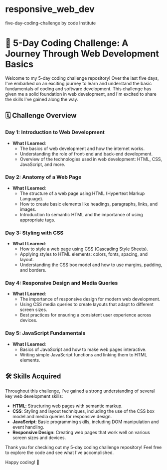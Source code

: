 # responsive_web_dev
five-day-coding-challenge by code Institute

# 🚀 5-Day Coding Challenge: A Journey Through Web Development Basics

Welcome to my 5-day coding challenge repository! Over the last five days, I've embarked on an exciting journey to learn and understand the basic fundamentals of coding and software development. This challenge has given me a solid foundation in web development, and I'm excited to share the skills I've gained along the way.

## 🗓 Challenge Overview

### Day 1: Introduction to Web Development
- **What I Learned**: 
  - The basics of web development and how the internet works.
  - Understanding the role of front-end and back-end development.
  - Overview of the technologies used in web development: HTML, CSS, JavaScript, and more.

### Day 2: Anatomy of a Web Page
- **What I Learned**:
  - The structure of a web page using HTML (Hypertext Markup Language).
  - How to create basic elements like headings, paragraphs, links, and images.
  - Introduction to semantic HTML and the importance of using appropriate tags.

### Day 3: Styling with CSS
- **What I Learned**:
  - How to style a web page using CSS (Cascading Style Sheets).
  - Applying styles to HTML elements: colors, fonts, spacing, and layout.
  - Understanding the CSS box model and how to use margins, padding, and borders.

### Day 4: Responsive Design and Media Queries
- **What I Learned**:
  - The importance of responsive design for modern web development.
  - Using CSS media queries to create layouts that adapt to different screen sizes.
  - Best practices for ensuring a consistent user experience across devices.

### Day 5: JavaScript Fundamentals
- **What I Learned**:
  - Basics of JavaScript and how to make web pages interactive.
  - Writing simple JavaScript functions and linking them to HTML elements.

## 🛠 Skills Acquired

Throughout this challenge, I've gained a strong understanding of several key web development skills:

- **HTML**: Structuring web pages with semantic markup.
- **CSS**: Styling and layout techniques, including the use of the CSS box model and media queries for responsive design.
- **JavaScript**: Basic programming skills, including DOM manipulation and event handling.
- **Responsive Design**: Creating web pages that work well on various screen sizes and devices.

Thank you for checking out my 5-day coding challenge repository! Feel free to explore the code and see what I've accomplished.

Happy coding! 🎉
